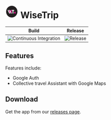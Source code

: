 # ![app icon](./.github/readme-images/app-icon.png) WiseTrip

| Build | Release |
|-------|----------|
| ![Continuous Integration](https://github.com/RavitejaLam/WiseTrip/workflows/Continuous%20Integration/badge.svg) | ![Release](https://github.com/RavitejaLam/WiseTrip/workflows/Release/badge.svg) |

## Features

Features include:
* Google Auth
* Collective travel Assistant with Google Maps

## Download
Get the app from our [releases page](https://github.com/RavitejaLam/WiseTrip/releases).

